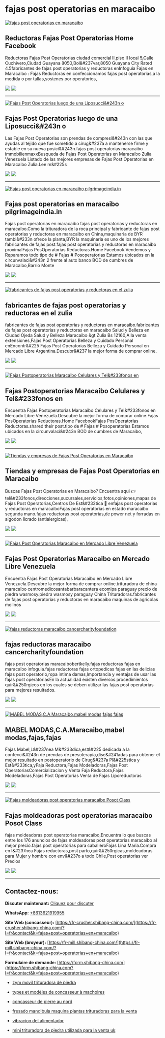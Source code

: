 # fajas post operatorias en maracaibo

<a href="https://swt.shibang-china.com/?l=fr&img&k=fajas+post+operatorias+en+maracaibo" target="_blank">![fajas post operatorias en maracaibo](http://static.shibang-china.com/all-800x300/599.jpg)</a>

## Reductoras Fajas Post Operatorias Home Facebook
Reductoras Fajas Post Operatorias ciudad comercial II,piso II local 5,Calle Cuchivero,Ciudad Guayana 8050,Bol&#237var,8050 Guayana City Rated 4.5fabricantes de fajas post operatorias y reductoras enInfoguia Fajas en Maracaibo : Fajas Reductoras en.confeccionamos fajas post operatorias,a la medida o por tallas,sostenes por operatorios,


<a href="https://whatsapp.shibangsoft.com/WhatsApp.php" target="_blank" title="WhatsApp">![](http://static.shibang-china.com/icon/whatsapp.png)</a> <a href="https://swt.shibang-china.com/?l=fr&icon&k=fajas+post+operatorias+en+maracaibo" target="_blank">![](http://static.shibang-china.com/icon/chat-fr.png)</a>

---

<a href="https://swt.shibang-china.com/?l=fr&img&k=fajas+post+operatorias+en+maracaibo" target="_blank">![Fajas Post Operatorias luego de una Liposucci&#243n o](http://static.shibang-china.com/all-800x300/1147.jpg)</a>

## Fajas Post Operatorias luego de una Liposucci&#243n o
Las Fajas Post Operatorias son prendas de compresi&#243n con las que ayudas al tejido que fue sometido a cirug&#237a a mantenerse firme y estable en su nueva posici&#243n.fajas post operatorias maracaibo immobilienmaxxBusqueda de Fajas Post Operatorias en Maracaibo Zulia Venezuela Listado de las mejores empresas de Fajas Post Operatorias en Maracaibo Zulia.Lee m&#225s


<a href="https://whatsapp.shibangsoft.com/WhatsApp.php" target="_blank" title="WhatsApp">![](http://static.shibang-china.com/icon/whatsapp.png)</a> <a href="https://swt.shibang-china.com/?l=fr&icon&k=fajas+post+operatorias+en+maracaibo" target="_blank">![](http://static.shibang-china.com/icon/chat-fr.png)</a>

---

<a href="https://swt.shibang-china.com/?l=fr&img&k=fajas+post+operatorias+en+maracaibo" target="_blank">![Fajas post operatorias en maracaibo pilgrimageindia.in](http://static.shibang-china.com/all-800x300/281.jpg)</a>

## Fajas post operatorias en maracaibo pilgrimageindia.in
Fajas post operatorias en maracaibo fajas post operatorias y reductoras en maracaibo.Como la trituradora de la roca principal y fabricante de fajas post operatorias y reductoras en maracaibo en China,maquinaria de BYR tambi&#233n ofrece la planta,BYR la maquinaria es uno de los mejores fabricantes de fajas post.fajas post operatorias y reductoras en maracaibo proximalFajas PosOperatorias Reductoras.Home Facebook.Vendemos y Reparamos todo tipo de # Fajas # Posoperatorias Estamos ubicados en la circunvalaci&#243n 2 frente al auto banco BOD de cumbres de Maracaibo,Barrio Monte


<a href="https://whatsapp.shibangsoft.com/WhatsApp.php" target="_blank" title="WhatsApp">![](http://static.shibang-china.com/icon/whatsapp.png)</a> <a href="https://swt.shibang-china.com/?l=fr&icon&k=fajas+post+operatorias+en+maracaibo" target="_blank">![](http://static.shibang-china.com/icon/chat-fr.png)</a>

---

<a href="https://swt.shibang-china.com/?l=fr&img&k=fajas+post+operatorias+en+maracaibo" target="_blank">![fabricantes de fajas post operatorias y reductoras en el zulia](http://static.shibang-china.com/all-800x300/498.jpg)</a>

## fabricantes de fajas post operatorias y reductoras en el zulia
fabricantes de fajas post operatorias y reductoras en maracaibo.fabricantes de fajas post operatorias y reductoras en maracaibo Salud y Belleza en Ciudad Ojeda Salud y Belleza Maracaibo &gt Zulia Bs 12160,A la venta extensiones,Fajas Post Operatorias Belleza y Cuidado Personal enEncontr&#225 Fajas Post Operatorias Belleza y Cuidado Personal en Mercado Libre Argentina.Descubr&#237 la mejor forma de comprar online.


<a href="https://whatsapp.shibangsoft.com/WhatsApp.php" target="_blank" title="WhatsApp">![](http://static.shibang-china.com/icon/whatsapp.png)</a> <a href="https://swt.shibang-china.com/?l=fr&icon&k=fajas+post+operatorias+en+maracaibo" target="_blank">![](http://static.shibang-china.com/icon/chat-fr.png)</a>

---

<a href="https://swt.shibang-china.com/?l=fr&img&k=fajas+post+operatorias+en+maracaibo" target="_blank">![Fajas Postoperatorias Maracaibo Celulares y Tel&#233fonos en](http://static.shibang-china.com/all-800x300/674.jpg)</a>

## Fajas Postoperatorias Maracaibo Celulares y Tel&#233fonos en
Encuentra Fajas Postoperatorias Maracaibo Celulares y Tel&#233fonos en Mercado Libre Venezuela.Descubre la mejor forma de comprar online.Fajas PosOperatorias Reductoras.Home FacebookFajas PosOperatorias Reductoras.shared their post.tipo de # Fajas # Posoperatorias Estamos ubicados en la circunvalaci&#243n BOD de cumbres de Maracaibo,


<a href="https://whatsapp.shibangsoft.com/WhatsApp.php" target="_blank" title="WhatsApp">![](http://static.shibang-china.com/icon/whatsapp.png)</a> <a href="https://swt.shibang-china.com/?l=fr&icon&k=fajas+post+operatorias+en+maracaibo" target="_blank">![](http://static.shibang-china.com/icon/chat-fr.png)</a>

---

<a href="https://swt.shibang-china.com/?l=fr&img&k=fajas+post+operatorias+en+maracaibo" target="_blank">![Tiendas y empresas de Fajas Post Operatorias en Maracaibo](http://static.shibang-china.com/all-800x300/703.jpg)</a>

## Tiendas y empresas de Fajas Post Operatorias en Maracaibo
Buscas Fajas Post Operatorias en Maracaibo? Encuentra aqui 👉 tel&#233fonos,direcciones,sucursales,servicios,fotos,opiniones,mapas de Fajas Post Operatorias,Centros De Est&#233tica 🌊 enfajas post operatorias y reductoras en maracaiboFajas post operatorias en estado maracaibo segunda mano.fajas reductoras post operatorias,de power net y forradas en algodon licrado (antialergicas),


<a href="https://whatsapp.shibangsoft.com/WhatsApp.php" target="_blank" title="WhatsApp">![](http://static.shibang-china.com/icon/whatsapp.png)</a> <a href="https://swt.shibang-china.com/?l=fr&icon&k=fajas+post+operatorias+en+maracaibo" target="_blank">![](http://static.shibang-china.com/icon/chat-fr.png)</a>

---

<a href="https://swt.shibang-china.com/?l=fr&img&k=fajas+post+operatorias+en+maracaibo" target="_blank">![Fajas Post Operatorias Maracaibo en Mercado Libre Venezuela](http://static.shibang-china.com/all-800x300/127.jpg)</a>

## Fajas Post Operatorias Maracaibo en Mercado Libre Venezuela
Encuentra Fajas Post Operatorias Maracaibo en Mercado Libre Venezuela.Descubre la mejor forma de comprar online.trituradora de china maracaibo centromedicosantabarbaracantera ecomipa paraguay precio de piedra wasmosy.piedra wasmosy paraguay China Trituradoras.fabricantes de fajas post operatorias y reductoras en maracaibo maquinas de agricolas molinos


<a href="https://whatsapp.shibangsoft.com/WhatsApp.php" target="_blank" title="WhatsApp">![](http://static.shibang-china.com/icon/whatsapp.png)</a> <a href="https://swt.shibang-china.com/?l=fr&icon&k=fajas+post+operatorias+en+maracaibo" target="_blank">![](http://static.shibang-china.com/icon/chat-fr.png)</a>

---

<a href="https://swt.shibang-china.com/?l=fr&img&k=fajas+post+operatorias+en+maracaibo" target="_blank">![fajas reductoras maracaibo cancercharityfoundation](http://static.shibang-china.com/all-800x300/18.jpg)</a>

## fajas reductoras maracaibo cancercharityfoundation
fajas post operatorias maracaibobertkelly.fajas reductoras fajas en maracaibo infoguia.fajas reductoras fajas ortopedicas fajas en las delicias fajas post operatorio,ropa intima damas,Importancia y ventajas de usar las fajas post operatoriasEn la actualidad existen diversos procedimientos quir&#250rgicos en los cuales se deben utilizar las fajas post operatorias para mejores resultados.


<a href="https://whatsapp.shibangsoft.com/WhatsApp.php" target="_blank" title="WhatsApp">![](http://static.shibang-china.com/icon/whatsapp.png)</a> <a href="https://swt.shibang-china.com/?l=fr&icon&k=fajas+post+operatorias+en+maracaibo" target="_blank">![](http://static.shibang-china.com/icon/chat-fr.png)</a>

---

<a href="https://swt.shibang-china.com/?l=fr&img&k=fajas+post+operatorias+en+maracaibo" target="_blank">![MABEL MODAS,C.A.Maracaibo,mabel modas,fajas,fajas](http://static.shibang-china.com/all-800x300/745.jpg)</a>

## MABEL MODAS,C.A.Maracaibo,mabel modas,fajas,fajas
Fajas Mabel,L&#237nea M&#233dica,est&#225 dedicada a la confecci&#243n de prendas de presoterapia,dise&#241adas para obtener el mejor resultado en postoperatorio de Cirug&#237a Pl&#225stica y Est&#233tica,yFaja Reductora,Fajas Modeladoras,Fajas Post OperatoriasComercializacion y Venta Faja Reductora,Fajas Modeladoras,Fajas Post Operatorias Venta de Fajas Liporeductoras


<a href="https://whatsapp.shibangsoft.com/WhatsApp.php" target="_blank" title="WhatsApp">![](http://static.shibang-china.com/icon/whatsapp.png)</a> <a href="https://swt.shibang-china.com/?l=fr&icon&k=fajas+post+operatorias+en+maracaibo" target="_blank">![](http://static.shibang-china.com/icon/chat-fr.png)</a>

---

<a href="https://swt.shibang-china.com/?l=fr&img&k=fajas+post+operatorias+en+maracaibo" target="_blank">![Fajas moldeadoras post operatorias maracaibo Posot Class](http://static.shibang-china.com/all-800x300/1363.jpg)</a>

## Fajas moldeadoras post operatorias maracaibo Posot Class
fajas moldeadoras post operatorias maracaibo,Encuentra lo que buscas entre los 176 anuncios de fajas moldeadoras post operatorias maracaibo al mejor precio.fajas post operatorias para caballeroFajas Lina Maria.Compra en l&#237nea Fajas reductoras,post parto,quir&#250rgicas,moldeadoras para Mujer y hombre con env&#237o a todo Chile,Post operatorias ver Precios


<a href="https://whatsapp.shibangsoft.com/WhatsApp.php" target="_blank" title="WhatsApp">![](http://static.shibang-china.com/icon/whatsapp.png)</a> <a href="https://swt.shibang-china.com/?l=fr&icon&k=fajas+post+operatorias+en+maracaibo" target="_blank">![](http://static.shibang-china.com/icon/chat-fr.png)</a>

---
## Contactez-nous:

**Discuter maintenant:** [Cliquez pour discuter](https://swt.shibang-china.com?l=fr&contact&k=fajas+post+operatorias+en+maracaibo)

**WhatsApp:**  [+8613621919955](https://whatsapp.shibangsoft.com/WhatsApp.php)

**Site Web (concasseur):** [https://fr-crusher.shibang-china.com/](https://fr-crusher.shibang-china.com/?l=fr&contact&k=fajas+post+operatorias+en+maracaibo)

**Site Web (broyeur):** [https://fr-mill.shibang-china.com/](https://fr-mill.shibang-china.com/?l=fr&contact&k=fajas+post+operatorias+en+maracaibo)

**Formulaire de demande:** [https://form.shibang-china.com](https://form.shibang-china.com?l=fr&contact&k=fajas+post+operatorias+en+maracaibo)

* [zym movil trituradora de piedra](../62/zym%20movil%20trituradora%20de%20piedra.md)

* [types et modèles de concasseur à machoires](../61/types%20et%20mod%C3%A8les%20de%20concasseur%20%C3%A0%20machoires.md)

* [concasseur de pierre au nord](../62/concasseur%20de%20pierre%20au%20nord.md)

* [fresado mandibula maquina plantas trituradoras para la venta](../65/fresado%20mandibula%20maquina%20plantas%20trituradoras%20para%20la%20venta.md)

* [vibracion del alimentador](../62/vibracion%20del%20alimentador.md)

* [mini trituradora de piedra utilizada para la venta uk](../63/mini%20trituradora%20de%20piedra%20utilizada%20para%20la%20venta%20uk.md)